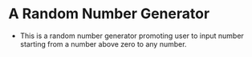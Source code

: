 # A Random Number Generator

- This is a random number generator promoting user to input number starting from a number above zero to any number.
